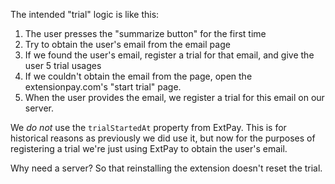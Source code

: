 The intended "trial" logic is like this:

1. The user presses the "summarize button" for the first time
2. Try to obtain the user's email from the email page
3. If we found the user's email, register a trial for that email, and give the
    user 5 trial usages
4. If we couldn't obtain the email from the page, open the extensionpay.com's
    "start trial" page.
5. When the user provides the email, we register a trial
    for this email on our server.

We _do not_ use the `trialStartedAt` property from ExtPay.
This is for historical reasons as previously we did use it,
but now for the purposes of registering a trial
we're just using ExtPay to obtain the user's email.

Why need a server? So that reinstalling the extension doesn't reset the trial.
